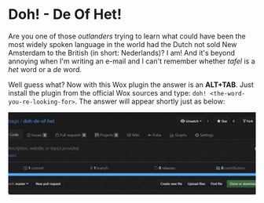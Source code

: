 # Doh! - De Of Het!

Are you one of those *outlanders* trying to learn what could have been the most widely spoken language in the world had the Dutch not sold New Amsterdam to the British (in short: Nederlands)? I am! And it's beyond annoying when I'm writing an e-mail and I can't remember whether *tafel* is a *het* word or a *de* word.

Well guess what? Now with this Wox plugin the answer is an **ALT+TAB**. Just install the plugin from the official Wox sources and type: ```doh! <the-word-you-re-looking-for>```. The answer will appear shortly just as below:

![DeOfHet](https://raw.githubusercontent.com/etiago/doh-de-of-het/master/doh-de-of-het.gif)
